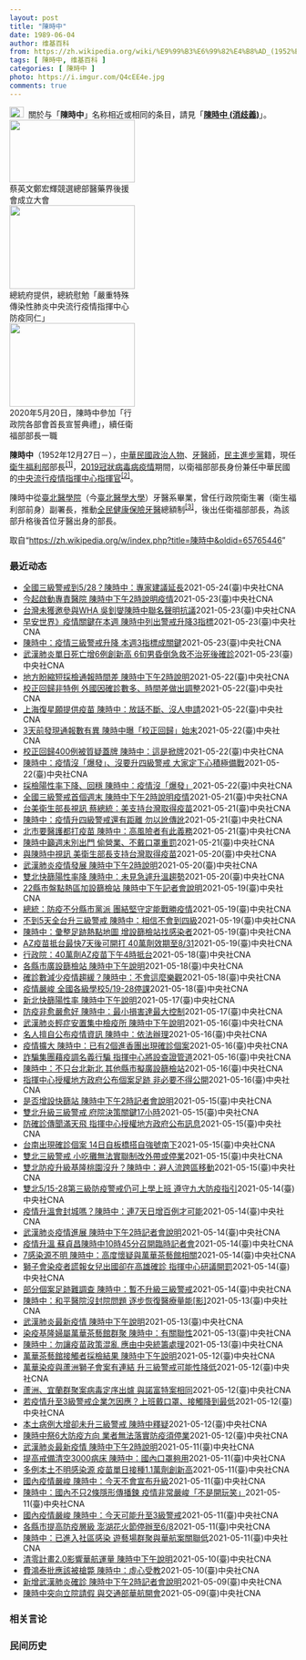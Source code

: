 ```yaml
---
layout: post
title: "陳時中"
date: 1989-06-04
author: 维基百科
from: https://zh.wikipedia.org/wiki/%E9%99%B3%E6%99%82%E4%B8%AD_(1952%E5%B9%B4)
tags: [ 陳時中, 维基百科 ]
categories: [ 陳時中 ]
photo: https://i.imgur.com/Q4cEE4e.jpg
comments: true
---
```

<div class="mw-parser-output"><div id="noteTA-54dafe5e" class="noteTA"><div class="noteTA-group"><div data-noteta-group-source="module" data-noteta-group="Medicine"></div></div></div>
<div role="note" class="hatnote navigation-not-searchable"><a href="/wiki/Wikipedia:%E6%B6%88%E6%AD%A7%E4%B9%89" title="Wikipedia:消歧义"><img alt="Disambig gray.svg" src="//upload.wikimedia.org/wikipedia/commons/thumb/5/5f/Disambig_gray.svg/25px-Disambig_gray.svg.png" decoding="async" width="25" height="19" srcset="//upload.wikimedia.org/wikipedia/commons/thumb/5/5f/Disambig_gray.svg/38px-Disambig_gray.svg.png 1.5x, //upload.wikimedia.org/wikipedia/commons/thumb/5/5f/Disambig_gray.svg/50px-Disambig_gray.svg.png 2x" data-file-width="220" data-file-height="168"></a>&nbsp;&nbsp;關於与「<b>陳時中</b>」名称相近或相同的条目，請見「<b><a href="/wiki/%E9%99%B3%E6%99%82%E4%B8%AD_(%E6%B6%88%E6%AD%A7%E7%BE%A9)" class="mw-disambig" title="陳時中 (消歧義)">陳時中 (消歧義)</a></b>」。</div>

<div class="thumb tright"><div class="thumbinner" style="width:222px;"><a href="/wiki/File:%E9%84%AD%E5%AE%8F%E8%BC%9D%E8%88%87%E9%86%AB%E6%94%BF%E4%BA%BA%E5%A3%AB%E5%90%88%E7%85%A7.jpg" class="image"><img alt="" src="//upload.wikimedia.org/wikipedia/commons/thumb/e/e0/%E9%84%AD%E5%AE%8F%E8%BC%9D%E8%88%87%E9%86%AB%E6%94%BF%E4%BA%BA%E5%A3%AB%E5%90%88%E7%85%A7.jpg/220px-%E9%84%AD%E5%AE%8F%E8%BC%9D%E8%88%87%E9%86%AB%E6%94%BF%E4%BA%BA%E5%A3%AB%E5%90%88%E7%85%A7.jpg" decoding="async" width="220" height="110" class="thumbimage" srcset="//upload.wikimedia.org/wikipedia/commons/thumb/e/e0/%E9%84%AD%E5%AE%8F%E8%BC%9D%E8%88%87%E9%86%AB%E6%94%BF%E4%BA%BA%E5%A3%AB%E5%90%88%E7%85%A7.jpg/330px-%E9%84%AD%E5%AE%8F%E8%BC%9D%E8%88%87%E9%86%AB%E6%94%BF%E4%BA%BA%E5%A3%AB%E5%90%88%E7%85%A7.jpg 1.5x, //upload.wikimedia.org/wikipedia/commons/thumb/e/e0/%E9%84%AD%E5%AE%8F%E8%BC%9D%E8%88%87%E9%86%AB%E6%94%BF%E4%BA%BA%E5%A3%AB%E5%90%88%E7%85%A7.jpg/440px-%E9%84%AD%E5%AE%8F%E8%BC%9D%E8%88%87%E9%86%AB%E6%94%BF%E4%BA%BA%E5%A3%AB%E5%90%88%E7%85%A7.jpg 2x" data-file-width="4160" data-file-height="2080"></a>  <div class="thumbcaption"><div class="magnify"><a href="/wiki/File:%E9%84%AD%E5%AE%8F%E8%BC%9D%E8%88%87%E9%86%AB%E6%94%BF%E4%BA%BA%E5%A3%AB%E5%90%88%E7%85%A7.jpg" class="internal" title="放大"></a></div>蔡英文鄭宏輝競選總部醫藥界後援會成立大會</div></div></div>
<div class="thumb tright"><div class="thumbinner" style="width:222px;"><a href="/wiki/File:02.07_%E7%B8%BD%E7%B5%B1%E6%85%B0%E5%8B%89%E3%80%8C%E5%9A%B4%E9%87%8D%E7%89%B9%E6%AE%8A%E5%82%B3%E6%9F%93%E6%80%A7%E8%82%BA%E7%82%8E%E4%B8%AD%E5%A4%AE%E6%B5%81%E8%A1%8C%E7%96%AB%E6%83%85%E6%8C%87%E6%8F%AE%E4%B8%AD%E5%BF%83%E9%98%B2%E7%96%AB%E5%90%8C%E4%BB%81%E3%80%8D_(49500116692).jpg" class="image"><img alt="" src="//upload.wikimedia.org/wikipedia/commons/thumb/9/95/02.07_%E7%B8%BD%E7%B5%B1%E6%85%B0%E5%8B%89%E3%80%8C%E5%9A%B4%E9%87%8D%E7%89%B9%E6%AE%8A%E5%82%B3%E6%9F%93%E6%80%A7%E8%82%BA%E7%82%8E%E4%B8%AD%E5%A4%AE%E6%B5%81%E8%A1%8C%E7%96%AB%E6%83%85%E6%8C%87%E6%8F%AE%E4%B8%AD%E5%BF%83%E9%98%B2%E7%96%AB%E5%90%8C%E4%BB%81%E3%80%8D_%2849500116692%29.jpg/220px-02.07_%E7%B8%BD%E7%B5%B1%E6%85%B0%E5%8B%89%E3%80%8C%E5%9A%B4%E9%87%8D%E7%89%B9%E6%AE%8A%E5%82%B3%E6%9F%93%E6%80%A7%E8%82%BA%E7%82%8E%E4%B8%AD%E5%A4%AE%E6%B5%81%E8%A1%8C%E7%96%AB%E6%83%85%E6%8C%87%E6%8F%AE%E4%B8%AD%E5%BF%83%E9%98%B2%E7%96%AB%E5%90%8C%E4%BB%81%E3%80%8D_%2849500116692%29.jpg" decoding="async" width="220" height="147" class="thumbimage" srcset="//upload.wikimedia.org/wikipedia/commons/thumb/9/95/02.07_%E7%B8%BD%E7%B5%B1%E6%85%B0%E5%8B%89%E3%80%8C%E5%9A%B4%E9%87%8D%E7%89%B9%E6%AE%8A%E5%82%B3%E6%9F%93%E6%80%A7%E8%82%BA%E7%82%8E%E4%B8%AD%E5%A4%AE%E6%B5%81%E8%A1%8C%E7%96%AB%E6%83%85%E6%8C%87%E6%8F%AE%E4%B8%AD%E5%BF%83%E9%98%B2%E7%96%AB%E5%90%8C%E4%BB%81%E3%80%8D_%2849500116692%29.jpg/330px-02.07_%E7%B8%BD%E7%B5%B1%E6%85%B0%E5%8B%89%E3%80%8C%E5%9A%B4%E9%87%8D%E7%89%B9%E6%AE%8A%E5%82%B3%E6%9F%93%E6%80%A7%E8%82%BA%E7%82%8E%E4%B8%AD%E5%A4%AE%E6%B5%81%E8%A1%8C%E7%96%AB%E6%83%85%E6%8C%87%E6%8F%AE%E4%B8%AD%E5%BF%83%E9%98%B2%E7%96%AB%E5%90%8C%E4%BB%81%E3%80%8D_%2849500116692%29.jpg 1.5x, //upload.wikimedia.org/wikipedia/commons/thumb/9/95/02.07_%E7%B8%BD%E7%B5%B1%E6%85%B0%E5%8B%89%E3%80%8C%E5%9A%B4%E9%87%8D%E7%89%B9%E6%AE%8A%E5%82%B3%E6%9F%93%E6%80%A7%E8%82%BA%E7%82%8E%E4%B8%AD%E5%A4%AE%E6%B5%81%E8%A1%8C%E7%96%AB%E6%83%85%E6%8C%87%E6%8F%AE%E4%B8%AD%E5%BF%83%E9%98%B2%E7%96%AB%E5%90%8C%E4%BB%81%E3%80%8D_%2849500116692%29.jpg/440px-02.07_%E7%B8%BD%E7%B5%B1%E6%85%B0%E5%8B%89%E3%80%8C%E5%9A%B4%E9%87%8D%E7%89%B9%E6%AE%8A%E5%82%B3%E6%9F%93%E6%80%A7%E8%82%BA%E7%82%8E%E4%B8%AD%E5%A4%AE%E6%B5%81%E8%A1%8C%E7%96%AB%E6%83%85%E6%8C%87%E6%8F%AE%E4%B8%AD%E5%BF%83%E9%98%B2%E7%96%AB%E5%90%8C%E4%BB%81%E3%80%8D_%2849500116692%29.jpg 2x" data-file-width="2048" data-file-height="1365"></a>  <div class="thumbcaption"><div class="magnify"><a href="/wiki/File:02.07_%E7%B8%BD%E7%B5%B1%E6%85%B0%E5%8B%89%E3%80%8C%E5%9A%B4%E9%87%8D%E7%89%B9%E6%AE%8A%E5%82%B3%E6%9F%93%E6%80%A7%E8%82%BA%E7%82%8E%E4%B8%AD%E5%A4%AE%E6%B5%81%E8%A1%8C%E7%96%AB%E6%83%85%E6%8C%87%E6%8F%AE%E4%B8%AD%E5%BF%83%E9%98%B2%E7%96%AB%E5%90%8C%E4%BB%81%E3%80%8D_(49500116692).jpg" class="internal" title="放大"></a></div>總統府提供，總統慰勉「嚴重特殊傳染性肺炎中央流行疫情指揮中心防疫同仁」</div></div></div>
<div class="thumb tright"><div class="thumbinner" style="width:222px;"><a href="/wiki/File:05.20_%E7%B8%BD%E7%B5%B1%E4%B8%BB%E6%8C%81%E3%80%8C%E8%A1%8C%E6%94%BF%E9%99%A2%E5%89%AF%E9%99%A2%E9%95%B7%E6%9A%A8%E5%90%84%E9%83%A8%E6%9C%83%E9%A6%96%E9%95%B7%E5%AE%A3%E8%AA%93%E5%85%B8%E7%A6%AE%E3%80%8D-%E9%99%B3%E6%99%82%E4%B8%AD.jpg" class="image"><img alt="" src="//upload.wikimedia.org/wikipedia/commons/thumb/a/aa/05.20_%E7%B8%BD%E7%B5%B1%E4%B8%BB%E6%8C%81%E3%80%8C%E8%A1%8C%E6%94%BF%E9%99%A2%E5%89%AF%E9%99%A2%E9%95%B7%E6%9A%A8%E5%90%84%E9%83%A8%E6%9C%83%E9%A6%96%E9%95%B7%E5%AE%A3%E8%AA%93%E5%85%B8%E7%A6%AE%E3%80%8D-%E9%99%B3%E6%99%82%E4%B8%AD.jpg/220px-05.20_%E7%B8%BD%E7%B5%B1%E4%B8%BB%E6%8C%81%E3%80%8C%E8%A1%8C%E6%94%BF%E9%99%A2%E5%89%AF%E9%99%A2%E9%95%B7%E6%9A%A8%E5%90%84%E9%83%A8%E6%9C%83%E9%A6%96%E9%95%B7%E5%AE%A3%E8%AA%93%E5%85%B8%E7%A6%AE%E3%80%8D-%E9%99%B3%E6%99%82%E4%B8%AD.jpg" decoding="async" width="220" height="147" class="thumbimage" srcset="//upload.wikimedia.org/wikipedia/commons/thumb/a/aa/05.20_%E7%B8%BD%E7%B5%B1%E4%B8%BB%E6%8C%81%E3%80%8C%E8%A1%8C%E6%94%BF%E9%99%A2%E5%89%AF%E9%99%A2%E9%95%B7%E6%9A%A8%E5%90%84%E9%83%A8%E6%9C%83%E9%A6%96%E9%95%B7%E5%AE%A3%E8%AA%93%E5%85%B8%E7%A6%AE%E3%80%8D-%E9%99%B3%E6%99%82%E4%B8%AD.jpg/330px-05.20_%E7%B8%BD%E7%B5%B1%E4%B8%BB%E6%8C%81%E3%80%8C%E8%A1%8C%E6%94%BF%E9%99%A2%E5%89%AF%E9%99%A2%E9%95%B7%E6%9A%A8%E5%90%84%E9%83%A8%E6%9C%83%E9%A6%96%E9%95%B7%E5%AE%A3%E8%AA%93%E5%85%B8%E7%A6%AE%E3%80%8D-%E9%99%B3%E6%99%82%E4%B8%AD.jpg 1.5x, //upload.wikimedia.org/wikipedia/commons/thumb/a/aa/05.20_%E7%B8%BD%E7%B5%B1%E4%B8%BB%E6%8C%81%E3%80%8C%E8%A1%8C%E6%94%BF%E9%99%A2%E5%89%AF%E9%99%A2%E9%95%B7%E6%9A%A8%E5%90%84%E9%83%A8%E6%9C%83%E9%A6%96%E9%95%B7%E5%AE%A3%E8%AA%93%E5%85%B8%E7%A6%AE%E3%80%8D-%E9%99%B3%E6%99%82%E4%B8%AD.jpg/440px-05.20_%E7%B8%BD%E7%B5%B1%E4%B8%BB%E6%8C%81%E3%80%8C%E8%A1%8C%E6%94%BF%E9%99%A2%E5%89%AF%E9%99%A2%E9%95%B7%E6%9A%A8%E5%90%84%E9%83%A8%E6%9C%83%E9%A6%96%E9%95%B7%E5%AE%A3%E8%AA%93%E5%85%B8%E7%A6%AE%E3%80%8D-%E9%99%B3%E6%99%82%E4%B8%AD.jpg 2x" data-file-width="2508" data-file-height="1672"></a>  <div class="thumbcaption"><div class="magnify"><a href="/wiki/File:05.20_%E7%B8%BD%E7%B5%B1%E4%B8%BB%E6%8C%81%E3%80%8C%E8%A1%8C%E6%94%BF%E9%99%A2%E5%89%AF%E9%99%A2%E9%95%B7%E6%9A%A8%E5%90%84%E9%83%A8%E6%9C%83%E9%A6%96%E9%95%B7%E5%AE%A3%E8%AA%93%E5%85%B8%E7%A6%AE%E3%80%8D-%E9%99%B3%E6%99%82%E4%B8%AD.jpg" class="internal" title="放大"></a></div>2020年5月20日，陳時中參加「行政院各部會首長宣誓典禮」，續任衛福部部長一職</div></div></div>
<p><b>陳時中</b>（1952年12月27日<span class="useeditintro" title="Template:BLP editintro">－</span>），<a href="/wiki/%E4%B8%AD%E8%8F%AF%E6%B0%91%E5%9C%8B" title="中華民國">中華民國</a><a href="/wiki/%E6%94%BF%E6%B2%BB%E4%BA%BA%E7%89%A9" title="政治人物">政治人物</a>、<a href="/wiki/%E7%89%99%E9%86%AB%E5%B8%AB" class="mw-redirect" title="牙醫師">牙醫師</a>，<a href="/wiki/%E6%B0%91%E4%B8%BB%E9%80%B2%E6%AD%A5%E9%BB%A8" title="民主進步黨">民主進步黨</a>籍，現任<a href="/wiki/%E4%B8%AD%E8%8F%AF%E6%B0%91%E5%9C%8B%E8%A1%9B%E7%94%9F%E7%A6%8F%E5%88%A9%E9%83%A8" title="中華民國衛生福利部">衛生福利部</a>部長<sup id="cite_ref-1" class="reference"><a href="#cite_note-1">[1]</a></sup>，<a href="/wiki/2019%E5%86%A0%E7%8B%80%E7%97%85%E6%AF%92%E7%97%85%E8%87%BA%E7%81%A3%E7%96%AB%E6%83%85" title="2019冠狀病毒病臺灣疫情">2019冠狀病毒病疫情</a>期間，以衛福部部長身份兼任中華民國的<a href="/wiki/%E5%9C%8B%E5%AE%B6%E8%A1%9B%E7%94%9F%E6%8C%87%E6%8F%AE%E4%B8%AD%E5%BF%83%E4%B8%AD%E5%A4%AE%E6%B5%81%E8%A1%8C%E7%96%AB%E6%83%85%E6%8C%87%E6%8F%AE%E4%B8%AD%E5%BF%83" title="國家衛生指揮中心中央流行疫情指揮中心">中央流行疫情指揮中心</a><a href="/wiki/%E6%8C%87%E6%8F%AE%E5%AE%98" title="指揮官">指揮官</a><sup id="cite_ref-2" class="reference"><a href="#cite_note-2">[2]</a></sup>。
</p><p>陳時中從<a href="/wiki/%E8%87%BA%E5%8C%97%E9%86%AB%E5%AD%B8%E9%99%A2" class="mw-redirect" title="臺北醫學院">臺北醫學院</a>（今<a href="/wiki/%E8%87%BA%E5%8C%97%E9%86%AB%E5%AD%B8%E5%A4%A7%E5%AD%B8" title="臺北醫學大學">臺北醫學大學</a>）牙醫系畢業，曾任行政院衛生署（衛生福利部前身）副署長，推動<a href="/wiki/%E5%85%A8%E6%B0%91%E5%81%A5%E5%BA%B7%E4%BF%9D%E9%9A%AA" title="全民健康保險">全民健康保險</a><a href="/wiki/%E7%89%99%E9%86%AB" title="牙醫">牙醫</a>總額制<sup id="cite_ref-3" class="reference"><a href="#cite_note-3">[3]</a></sup>，後出任衛福部部長，為該部升格後首位牙醫出身的部長。
</p>
</div><noscript><img src="//zh.wikipedia.org/wiki/Special:CentralAutoLogin/start?type=1x1" alt="" title="" width="1" height="1" style="border: none; position: absolute;"></noscript>
<div class="printfooter">取自“<a dir="ltr" href="https://zh.wikipedia.org/w/index.php?title=陳時中&amp;oldid=65765446">https://zh.wikipedia.org/w/index.php?title=陳時中&amp;oldid=65765446</a>”</div><div id="recent-news"><h3>最近动态</h3><ul><li><a href="https://nodebe4.github.io/waimei/2021-05-24/%E5%85%A8%E5%9C%8B%E4%B8%89%E7%B4%9A%E8%AD%A6%E6%88%92%E5%88%B05-28-%E9%99%B3%E6%99%82%E4%B8%AD-%E5%B0%88%E5%AE%B6%E5%BB%BA%E8%AD%B0%E5%BB%B6%E9%95%B7" title="全國三級警戒到5/28？陳時中：專家建議延長—— 全國三級警戒至5月28日，指揮中心指揮官陳時中表示，專家建議正在研議延長。圖為24日台北捷運。（中央社檔案照片） （中央社記者陳婕翎、江慧珺、汪...">全國三級警戒到5/28？陳時中：專家建議延長</a><time>2021-05-24</time><a class="tag">(臺)中央社CNA</a></li>
<li><a href="https://nodebe4.github.io/waimei/2021-05-23/%E4%BB%8A%E8%B5%B7%E5%95%9F%E5%8B%95%E5%B0%88%E8%B2%AC%E9%86%AB%E9%99%A2-%E9%99%B3%E6%99%82%E4%B8%AD%E4%B8%8B%E5%8D%882%E6%99%82%E8%AA%AA%E6%98%8E%E7%96%AB%E6%83%85" title="今起啟動專責醫院 陳時中下午2時說明疫情—— 疫情升溫，指揮中心24日起啟用第一批次專責醫院專收確診者、清空其他患者，保留醫療量能，指揮官陳時中下午記者會將說明疫情相關事宜。圖為北市萬華區快篩站...">今起啟動專責醫院 陳時中下午2時說明疫情</a><time>2021-05-23</time><a class="tag">(臺)中央社CNA</a></li>
<li><a href="https://nodebe4.github.io/waimei/2021-05-23/%E5%8F%B0%E7%81%A3%E6%9C%AA%E7%8D%B2%E9%82%80%E5%8F%83%E8%88%87WHA-%E5%90%B3%E9%87%97%E7%87%AE%E9%99%B3%E6%99%82%E4%B8%AD%E8%81%AF%E5%90%8D%E8%81%B2%E6%98%8E%E6%8A%97%E8%AD%B0" title="台灣未獲邀參與WHA 吳釗燮陳時中聯名聲明抗議—— 世界衛生大會（WHA）5月24日將開幕，駐日內瓦辦事處5月20日在聯合國歐洲總部前廣場設立台灣藍鵲大型打卡框，並廣邀各界合影支持台灣。（駐日內...">台灣未獲邀參與WHA 吳釗燮陳時中聯名聲明抗議</a><time>2021-05-23</time><a class="tag">(臺)中央社CNA</a></li>
<li><a href="https://nodebe4.github.io/waimei/2021-05-23/%E6%97%A9%E5%AE%89%E4%B8%96%E7%95%8C-%E7%96%AB%E6%83%85%E9%97%9C%E9%8D%B5%E5%9C%A8%E6%9C%AC%E9%80%B1-%E9%99%B3%E6%99%82%E4%B8%AD%E5%88%97%E5%87%BA%E8%AD%A6%E6%88%92%E5%8D%87%E9%99%8D3%E6%8C%87%E6%A8%99" title="早安世界》疫情關鍵在本週 陳時中列出警戒升降3指標—— 中央流行疫情指揮中心宣布，23日新增287例本土病例、3例境外移入，另有170例校正回歸個案。（中央社製圖） 今晨最新 白俄羅斯令客機迫降...">早安世界》疫情關鍵在本週 陳時中列出警戒升降3指標</a><time>2021-05-23</time><a class="tag">(臺)中央社CNA</a></li>
<li><a href="https://nodebe4.github.io/waimei/2021-05-23/%E9%99%B3%E6%99%82%E4%B8%AD-%E7%96%AB%E6%83%85%E4%B8%89%E7%B4%9A%E8%AD%A6%E6%88%92%E5%8D%87%E9%99%8D-%E6%9C%AC%E9%80%B13%E6%8C%87%E6%A8%99%E6%88%90%E9%97%9C%E9%8D%B5" title="陳時中：疫情三級警戒升降 本週3指標成關鍵—— 國內武漢肺炎（2019冠狀病毒疾病，COVID-19）疫情升溫，全國進入第3級防疫警戒，雙北市公園多數設施暫時封閉，23日有民眾到沒有封鎖的公共區...">陳時中：疫情三級警戒升降 本週3指標成關鍵</a><time>2021-05-23</time><a class="tag">(臺)中央社CNA</a></li>
<li><a href="https://nodebe4.github.io/waimei/2021-05-23/%E6%AD%A6%E6%BC%A2%E8%82%BA%E7%82%8E%E5%96%AE%E6%97%A5%E6%AD%BB%E4%BA%A1%E5%A2%9E6%E4%BE%8B%E5%89%B5%E6%96%B0%E9%AB%98-6%E6%97%AC%E7%94%B7%E6%98%8F%E5%80%92%E6%80%A5%E6%95%91%E4%B8%8D%E6%B2%BB%E6%AD%BB%E5%BE%8C%E7%A2%BA%E8%A8%BA" title="武漢肺炎單日死亡增6例創新高 6旬男昏倒急救不治死後確診—— 台灣23日新增6例死亡個案創單日新高。疫情指揮中心指揮官陳時中23日說明，死亡個案年齡介於50多歲至80多歲，死亡日介於20日至21...">武漢肺炎單日死亡增6例創新高 6旬男昏倒急救不治死後確診</a><time>2021-05-23</time><a class="tag">(臺)中央社CNA</a></li>
<li><a href="https://nodebe4.github.io/waimei/2021-05-22/%E5%9C%B0%E6%96%B9%E7%9B%BC%E7%B8%AE%E7%9F%AD%E6%8E%A1%E6%AA%A2%E9%80%9A%E5%A0%B1%E6%99%82%E9%96%93%E5%B7%AE-%E9%99%B3%E6%99%82%E4%B8%AD%E4%B8%8B%E5%8D%882%E6%99%82%E8%AA%AA%E6%98%8E" title="地方盼縮短採檢通報時間差 陳時中下午2時說明—— 400例本土病例23日「校正回歸」至16日到21日確診數，地方盼修改現行制度，縮短採檢至公布時間差，指揮官陳時中24日下午將在記者會說明疫情相關...">地方盼縮短採檢通報時間差 陳時中下午2時說明</a><time>2021-05-22</time><a class="tag">(臺)中央社CNA</a></li>
<li><a href="https://nodebe4.github.io/waimei/2021-05-22/%E6%A0%A1%E6%AD%A3%E5%9B%9E%E6%AD%B8%E9%9D%9E%E7%89%B9%E4%BE%8B-%E5%A4%96%E5%9C%8B%E5%9B%A0%E7%A2%BA%E8%A8%BA%E6%95%B8%E5%A4%9A-%E6%99%82%E9%96%93%E5%B7%AE%E5%81%9A%E5%87%BA%E8%AA%BF%E6%95%B4" title="校正回歸非特例 外國因確診數多、時間差做出調整—— 中央流行疫情指揮中心指揮官陳時中22日宣布，有400例本土個案為校正回歸16至21日各日個案。（指揮中心提供） （中央社記者林育立柏林22日專...">校正回歸非特例 外國因確診數多、時間差做出調整</a><time>2021-05-22</time><a class="tag">(臺)中央社CNA</a></li>
<li><a href="https://nodebe4.github.io/waimei/2021-05-22/%E4%B8%8A%E6%B5%B7%E5%BE%A9%E6%98%9F%E9%A1%98%E6%8F%90%E4%BE%9B%E7%96%AB%E8%8B%97-%E9%99%B3%E6%99%82%E4%B8%AD-%E6%94%BE%E8%A9%B1%E4%B8%8D%E6%96%B7-%E6%B2%92%E4%BA%BA%E7%94%B3%E8%AB%8B" title="上海復星願提供疫苗 陳時中：放話不斷、沒人申請—— （中央社記者張茗喧台北22日電）國內武漢肺炎疫情嚴峻，和BioNTech合作的中國上海復星醫藥集團表示願意提供疫苗給台灣。指揮中心指揮官陳時中...">上海復星願提供疫苗  陳時中：放話不斷、沒人申請</a><time>2021-05-22</time><a class="tag">(臺)中央社CNA</a></li>
<li><a href="https://nodebe4.github.io/waimei/2021-05-22/3%E5%A4%A9%E5%89%8D%E7%99%BC%E7%8F%BE%E9%80%9A%E5%A0%B1%E6%95%B8%E6%9C%89%E7%95%B0-%E9%99%B3%E6%99%82%E4%B8%AD%E6%9B%9D-%E6%A0%A1%E6%AD%A3%E5%9B%9E%E6%AD%B8-%E5%A7%8B%E6%9C%AB" title="3天前發現通報數有異 陳時中曝「校正回歸」始末—— （中央社記者張茗喧台北22日電）國內今天首度出現400例校正回歸的武漢肺炎本土病例，引發網友熱議。疫情指揮中心指揮官陳時中晚間坦言，他們3天前...">3天前發現通報數有異 陳時中曝「校正回歸」始末</a><time>2021-05-22</time><a class="tag">(臺)中央社CNA</a></li>
<li><a href="https://nodebe4.github.io/waimei/2021-05-22/%E6%A0%A1%E6%AD%A3%E5%9B%9E%E6%AD%B8400%E4%BE%8B%E8%A2%AB%E8%B3%AA%E7%96%91%E8%93%8B%E7%89%8C-%E9%99%B3%E6%99%82%E4%B8%AD-%E9%80%99%E6%98%AF%E6%8E%80%E7%89%8C" title="校正回歸400例被質疑蓋牌 陳時中：這是掀牌—— 疫情指揮中心22日宣布有400例本土個案為校正回歸16至21日個案，被外界質疑「蓋牌」。指揮中心指揮官陳時中強調，這是「掀牌」，校正每日正確病例...">校正回歸400例被質疑蓋牌 陳時中：這是掀牌</a><time>2021-05-22</time><a class="tag">(臺)中央社CNA</a></li>
<li><a href="https://nodebe4.github.io/waimei/2021-05-22/%E9%99%B3%E6%99%82%E4%B8%AD-%E7%96%AB%E6%83%85%E6%B2%92-%E7%88%86%E7%99%BC-%E6%B2%92%E8%A6%81%E5%8D%87%E5%9B%9B%E7%B4%9A%E8%AD%A6%E6%88%92-%E5%A4%A7%E5%AE%B6%E5%AE%9A%E4%B8%8B%E5%BF%83%E7%A9%8D%E6%A5%B5%E5%82%99%E6%88%B0" title="陳時中：疫情沒「爆發」、沒要升四級警戒 大家定下心積極備戰—— 武漢肺炎（2019冠狀病毒疾病，COVID-19）本土疫情持續升溫，中央流行疫情指揮中心呼籲民眾週末別出門。台北街頭22日車潮減少...">陳時中：疫情沒「爆發」、沒要升四級警戒 大家定下心積極備戰</a><time>2021-05-22</time><a class="tag">(臺)中央社CNA</a></li>
<li><a href="https://nodebe4.github.io/waimei/2021-05-22/%E6%8E%A1%E6%AA%A2%E9%99%BD%E6%80%A7%E7%8E%87%E4%B8%8B%E9%99%8D-%E5%9B%9E%E7%A9%A9-%E9%99%B3%E6%99%82%E4%B8%AD-%E7%96%AB%E6%83%85%E6%B2%92-%E7%88%86%E7%99%BC" title="採檢陽性率下降、回穩 陳時中：疫情沒「爆發」—— 中央流行疫情指揮中心指揮官陳時中22日表示，目前台北市萬華區及周邊熱區篩檢陽性率都沒有再升高，這2天已經維持平穩。圖為19日萬華區剝皮寮快篩站民...">採檢陽性率下降、回穩 陳時中：疫情沒「爆發」</a><time>2021-05-22</time><a class="tag">(臺)中央社CNA</a></li>
<li><a href="https://nodebe4.github.io/waimei/2021-05-21/%E5%85%A8%E5%9C%8B%E4%B8%89%E7%B4%9A%E8%AD%A6%E6%88%92%E9%A6%96%E5%80%8B%E9%80%B1%E6%9C%AB-%E9%99%B3%E6%99%82%E4%B8%AD%E4%B8%8B%E5%8D%882%E6%99%82%E8%AA%AA%E6%98%8E%E7%96%AB%E6%83%85" title="全國三級警戒首個週末 陳時中下午2時說明疫情—— 全國升級第三級警戒後迎來第一個週末假期，陳時中21日表示，這週末對防疫具關鍵意義。（指揮中心提供） （中央社記者張茗喧台北22日電）武漢肺炎（2...">全國三級警戒首個週末 陳時中下午2時說明疫情</a><time>2021-05-21</time><a class="tag">(臺)中央社CNA</a></li>
<li><a href="https://nodebe4.github.io/waimei/2021-05-21/%E5%8F%B0%E7%BE%8E%E8%A1%9B%E7%94%9F%E9%83%A8%E9%95%B7%E8%A6%96%E8%A8%8A-%E8%94%A1%E7%B8%BD%E7%B5%B1-%E7%BE%8E%E6%94%AF%E6%8C%81%E5%8F%B0%E7%81%A3%E5%8F%96%E5%BE%97%E7%96%AB%E8%8B%97" title="台美衛生部長視訊 蔡總統：美支持台灣取得疫苗—— （中央社記者溫貴香台北21日電）美國衛生部長貝塞拉今天與衛福部長陳時中舉行視訊會議，總統蔡英文今天表示，貝塞拉表達了美國的兩點支持：支持台灣取得...">台美衛生部長視訊  蔡總統：美支持台灣取得疫苗</a><time>2021-05-21</time><a class="tag">(臺)中央社CNA</a></li>
<li><a href="https://nodebe4.github.io/waimei/2021-05-21/%E9%99%B3%E6%99%82%E4%B8%AD-%E7%96%AB%E6%83%85%E5%8D%87%E5%9B%9B%E7%B4%9A%E8%AD%A6%E6%88%92%E9%82%84%E6%9C%89%E8%B7%9D%E9%9B%A2-%E5%8B%BF%E4%BB%A5%E8%A8%9B%E5%82%B3%E8%A8%9B" title="陳時中：疫情升四級警戒還有距離 勿以訛傳訛—— 國內武漢肺炎疫情嚴峻，外界頻傳將升級第四級警戒。指揮中心指揮官陳時中21日強調，距離升級第四級還有段距離。（中央社檔案照片） （中央社記者張茗喧、...">陳時中：疫情升四級警戒還有距離 勿以訛傳訛</a><time>2021-05-21</time><a class="tag">(臺)中央社CNA</a></li>
<li><a href="https://nodebe4.github.io/waimei/2021-05-21/%E5%8C%97%E5%B8%82%E8%A6%81%E9%86%AB%E8%AD%B7%E9%83%BD%E6%89%93%E7%96%AB%E8%8B%97-%E9%99%B3%E6%99%82%E4%B8%AD-%E9%AB%98%E9%A2%A8%E9%9A%AA%E8%80%85%E6%9C%89%E6%AD%A4%E7%BE%A9%E5%8B%99" title="北市要醫護都打疫苗 陳時中：高風險者有此義務—— （中央社記者張茗喧、江慧珺台北21日電）武漢肺炎疫情嚴峻，身處疫情熱區的台北市長柯文哲昨天要求所有醫護都必須接種。疫情指揮中心指揮官陳時中今天表...">北市要醫護都打疫苗 陳時中：高風險者有此義務</a><time>2021-05-21</time><a class="tag">(臺)中央社CNA</a></li>
<li><a href="https://nodebe4.github.io/waimei/2021-05-21/%E9%99%B3%E6%99%82%E4%B8%AD%E7%B1%B2%E9%80%B1%E6%9C%AB%E5%88%A5%E5%87%BA%E9%96%80-%E5%81%B7%E7%87%9F%E6%A5%AD-%E4%B8%8D%E6%88%B4%E5%8F%A3%E7%BD%A9%E9%87%8D%E7%BD%B0" title="陳時中籲週末別出門 偷營業、不戴口罩重罰—— 武漢肺炎本土疫情嚴峻，中央流行疫情指揮中心指揮官陳時中21日呼籲民眾週末沒必要別出門。（中央社檔案照片） （中央社記者張茗喧、江慧珺台北21日電）武...">陳時中籲週末別出門 偷營業、不戴口罩重罰</a><time>2021-05-21</time><a class="tag">(臺)中央社CNA</a></li>
<li><a href="https://nodebe4.github.io/waimei/2021-05-20/%E8%88%87%E9%99%B3%E6%99%82%E4%B8%AD%E8%A6%96%E8%A8%8A-%E7%BE%8E%E8%A1%9B%E7%94%9F%E9%83%A8%E9%95%B7%E6%94%AF%E6%8C%81%E5%8F%B0%E7%81%A3%E5%8F%96%E5%BE%97%E7%96%AB%E8%8B%97" title="與陳時中視訊 美衛生部長支持台灣取得疫苗—— 美國衛生部長貝塞拉（右）20日與衛福部長陳時中（左）舉行視訊會議，雙方就疫情與全球衛生議題交換意見。（圖取自twitter.com/HHS_Glob...">與陳時中視訊 美衛生部長支持台灣取得疫苗</a><time>2021-05-20</time><a class="tag">(臺)中央社CNA</a></li>
<li><a href="https://nodebe4.github.io/waimei/2021-05-20/%E6%AD%A6%E6%BC%A2%E8%82%BA%E7%82%8E%E7%96%AB%E6%83%85%E7%99%BC%E5%B1%95-%E9%99%B3%E6%99%82%E4%B8%AD%E4%B8%8B%E5%8D%882%E6%99%82%E8%AA%AA%E6%98%8E" title="武漢肺炎疫情發展 陳時中下午2時說明—— （中央社記者張茗喧、江慧珺台北21日電）全台武漢肺炎疫情升至第3級警戒，連續數日本土確診個案數破百例，中央流行疫情指揮中心指揮官陳時中今天下午2時將召開...">武漢肺炎疫情發展 陳時中下午2時說明</a><time>2021-05-20</time><a class="tag">(臺)中央社CNA</a></li>
<li><a href="https://nodebe4.github.io/waimei/2021-05-20/%E9%9B%99%E5%8C%97%E5%BF%AB%E7%AF%A9%E9%99%BD%E6%80%A7%E7%8E%87%E9%99%8D-%E9%99%B3%E6%99%82%E4%B8%AD-%E6%9C%AA%E8%A6%8B%E6%80%A5%E9%81%BD%E5%8D%87%E6%BA%AB%E8%B6%A8%E5%8B%A2" title="雙北快篩陽性率降 陳時中：未見急遽升溫趨勢—— 疫情指揮中心指揮官陳時中20日表示，雙北市快篩站陽性率連日下降，且單日新增病例控制在200至300例，顯示疫情未見急遽升溫趨勢。圖為15日上午剝皮...">雙北快篩陽性率降 陳時中：未見急遽升溫趨勢</a><time>2021-05-20</time><a class="tag">(臺)中央社CNA</a></li>
<li><a href="https://nodebe4.github.io/waimei/2021-05-19/22%E7%B8%A3%E5%B8%82%E7%9B%A4%E9%BB%9E%E7%86%B1%E5%8D%80%E5%8A%A0%E8%A8%AD%E7%AF%A9%E6%AA%A2%E7%AB%99-%E9%99%B3%E6%99%82%E4%B8%AD%E4%B8%8B%E5%8D%88%E8%A8%98%E8%80%85%E6%9C%83%E8%AA%AA%E6%98%8E" title="22縣市盤點熱區加設篩檢站 陳時中下午記者會說明—— 中央流行疫情指揮中心指揮官陳時中20日下午將舉行記者會說明疫情相關事宜。（中央社檔案照片） （中央社記者陳婕翎台北20日電）國內武漢肺炎疫情...">22縣市盤點熱區加設篩檢站 陳時中下午記者會說明</a><time>2021-05-19</time><a class="tag">(臺)中央社CNA</a></li>
<li><a href="https://nodebe4.github.io/waimei/2021-05-19/%E7%B8%BD%E7%B5%B1-%E9%98%B2%E7%96%AB%E4%B8%8D%E5%88%86%E7%B8%A3%E5%B8%82%E9%BB%A8%E6%B4%BE-%E5%9C%98%E7%B5%90%E5%A0%85%E5%AE%88%E5%AE%9A%E8%83%BD%E6%88%B0%E5%8B%9D%E7%96%AB%E6%83%85" title="總統：防疫不分縣市黨派 團結堅守定能戰勝疫情—— 總統蔡英文（圖）19日表示，上午聽取行政院長蘇貞昌、中央疫情指揮中心指揮官陳時中報告，決定全國提升至第三級警戒，用一致標準共同防疫。（中央社檔案...">總統：防疫不分縣市黨派 團結堅守定能戰勝疫情</a><time>2021-05-19</time><a class="tag">(臺)中央社CNA</a></li>
<li><a href="https://nodebe4.github.io/waimei/2021-05-19/%E4%B8%8D%E5%88%B05%E5%A4%A9%E5%85%A8%E5%8F%B0%E5%8D%87%E4%B8%89%E7%B4%9A%E8%AD%A6%E6%88%92-%E9%99%B3%E6%99%82%E4%B8%AD-%E7%9B%B8%E4%BF%A1%E4%B8%8D%E6%9C%83%E5%88%B0%E5%9B%9B%E7%B4%9A" title="不到5天全台升三級警戒 陳時中：相信不會到四級—— 指揮官陳時中說，目前尚無升第四級防疫警戒必要，「不希望再升級，相信不會到那地步」。圖為民眾16日在永春崗公園運動，不忘戴起口罩防疫。（中央社檔...">不到5天全台升三級警戒 陳時中：相信不會到四級</a><time>2021-05-19</time><a class="tag">(臺)中央社CNA</a></li>
<li><a href="https://nodebe4.github.io/waimei/2021-05-19/%E9%99%B3%E6%99%82%E4%B8%AD-%E5%BD%99%E6%95%B4%E8%B6%B3%E8%B7%A1%E7%86%B1%E9%BB%9E%E5%9C%B0%E5%9C%96-%E5%A2%9E%E8%A8%AD%E7%AF%A9%E6%AA%A2%E7%AB%99%E6%89%BE%E6%84%9F%E6%9F%93%E8%80%85" title="陳時中：彙整足跡熱點地圖 增設篩檢站找感染者—— （中央社記者陳婕翎、江慧珺台北19日電）國內連續5天本土個案破百例，全國升3級警戒至28日，指揮中心即起將彙整足跡熱點，增設篩檢站，指揮官陳時中...">陳時中：彙整足跡熱點地圖  增設篩檢站找感染者</a><time>2021-05-19</time><a class="tag">(臺)中央社CNA</a></li>
<li><a href="https://nodebe4.github.io/waimei/2021-05-19/AZ%E7%96%AB%E8%8B%97%E6%8A%B5%E5%8F%B0%E6%9C%80%E5%BF%AB7%E5%A4%A9%E5%BE%8C%E5%8F%AF%E9%96%8B%E6%89%93-40%E8%90%AC%E5%8A%91%E6%95%88%E6%9C%9F%E8%87%B38-31" title="AZ疫苗抵台最快7天後可開打 40萬劑效期至8/31—— 40萬劑AZ疫苗預計19日下午4時抵台，指揮中心指揮官陳時中表示，最快7天內可完成檢驗封緘並開打。（中央社檔案照片） （中央社記者陳婕翎...">AZ疫苗抵台最快7天後可開打 40萬劑效期至8/31</a><time>2021-05-19</time><a class="tag">(臺)中央社CNA</a></li>
<li><a href="https://nodebe4.github.io/waimei/2021-05-18/%E8%A1%8C%E6%94%BF%E9%99%A2-40%E8%90%AC%E5%8A%91AZ%E7%96%AB%E8%8B%97%E4%B8%8B%E5%8D%884%E6%99%82%E6%8A%B5%E5%8F%B0" title="行政院：40萬劑AZ疫苗下午4時抵台—— （中央社記者賴于榛台北19日電）行政院發言人羅秉成今天表示，中央流行疫情指揮中心指揮官陳時中上午10時30分向行政院報告，台灣透過COVAX平台購買的4...">行政院：40萬劑AZ疫苗下午4時抵台</a><time>2021-05-18</time><a class="tag">(臺)中央社CNA</a></li>
<li><a href="https://nodebe4.github.io/waimei/2021-05-18/%E5%90%84%E7%B8%A3%E5%B8%82%E5%BB%A3%E8%A8%AD%E7%AF%A9%E6%AA%A2%E7%AB%99-%E9%99%B3%E6%99%82%E4%B8%AD%E4%B8%8B%E5%8D%88%E8%AA%AA%E6%98%8E" title="各縣市廣設篩檢站 陳時中下午說明—— 中央流行疫情指揮中心指揮官陳時中19日下午將舉行記者會，說明疫情相關事宜。（中央社檔案照片） （中央社記者陳婕翎台北19日電）國內320名基層醫師投入社區篩...">各縣市廣設篩檢站 陳時中下午說明</a><time>2021-05-18</time><a class="tag">(臺)中央社CNA</a></li>
<li><a href="https://nodebe4.github.io/waimei/2021-05-18/%E7%A2%BA%E8%A8%BA%E6%95%B8%E6%B8%9B%E5%B0%91%E7%96%AB%E6%83%85%E8%B6%A8%E7%B7%A9-%E9%99%B3%E6%99%82%E4%B8%AD-%E4%B8%8D%E6%9C%83%E9%80%99%E9%BA%BC%E6%A8%82%E8%A7%80" title="確診數減少疫情趨緩？陳時中：不會這麼樂觀—— 疫情指揮中心18日新增240例本土病例，比前一天少。指揮官陳時中表示，單日波動不代表疫情獲控制，未來觀察指標是篩檢陽性的絕對人數與陽性率。圖為萬華剝...">確診數減少疫情趨緩？陳時中：不會這麼樂觀</a><time>2021-05-18</time><a class="tag">(臺)中央社CNA</a></li>
<li><a href="https://nodebe4.github.io/waimei/2021-05-18/%E7%96%AB%E6%83%85%E5%9A%B4%E5%B3%BB-%E5%85%A8%E5%9C%8B%E5%90%84%E7%B4%9A%E5%AD%B8%E6%A0%A15-19-28%E5%81%9C%E8%AA%B2" title="疫情嚴峻 全國各級學校5/19-28停課—— 指揮中心指揮官陳時中宣布，19日起全國各級學校停課至28日。（中央社檔案照片） （中央社記者陳婕翎、江慧珺、許稚維台北18日電）國內武漢肺炎（201...">疫情嚴峻 全國各級學校5/19-28停課</a><time>2021-05-18</time><a class="tag">(臺)中央社CNA</a></li>
<li><a href="https://nodebe4.github.io/waimei/2021-05-17/%E6%96%B0%E5%8C%97%E5%BF%AB%E7%AF%A9%E9%99%BD%E6%80%A7%E7%8E%87-%E9%99%B3%E6%99%82%E4%B8%AD%E4%B8%8B%E5%8D%88%E8%AA%AA%E6%98%8E" title="新北快篩陽性率 陳時中下午說明—— 台北市設4處武漢肺炎（2019冠狀病毒疾病，COVID-19）快篩站，民眾15日上午前往剝皮寮快篩站接受篩檢。中央社記者吳家昇攝　110年5月15日 （中央社...">新北快篩陽性率 陳時中下午說明</a><time>2021-05-17</time><a class="tag">(臺)中央社CNA</a></li>
<li><a href="https://nodebe4.github.io/waimei/2021-05-17/%E9%98%B2%E7%96%AB%E9%9D%9E%E6%84%88%E5%9A%B4%E6%84%88%E5%A5%BD-%E9%99%B3%E6%99%82%E4%B8%AD-%E6%9C%80%E5%B0%8F%E6%90%8D%E5%AE%B3%E9%81%94%E6%9C%80%E5%A4%A7%E6%8E%A7%E5%88%B6" title="防疫非愈嚴愈好 陳時中：最小損害達最大控制—— 國內武漢肺炎疫情急遽升溫，本土案例數量大增，雙北市自15日至28日升級第3級防疫警戒，本該熱鬧不已的北市信義商圈街道，16日晚間也在民眾自律精神發...">防疫非愈嚴愈好 陳時中：最小損害達最大控制</a><time>2021-05-17</time><a class="tag">(臺)中央社CNA</a></li>
<li><a href="https://nodebe4.github.io/waimei/2021-05-16/%E6%AD%A6%E6%BC%A2%E8%82%BA%E7%82%8E%E8%BC%95%E7%97%87%E5%AE%89%E7%BD%AE%E9%9B%86%E4%B8%AD%E6%AA%A2%E7%96%AB%E6%89%80-%E9%99%B3%E6%99%82%E4%B8%AD%E4%B8%8B%E5%8D%88%E8%AA%AA%E6%98%8E" title="武漢肺炎輕症安置集中檢疫所 陳時中下午說明—— 指揮中心16日起將住院達到10天以上、不需積極治療者送到集中檢疫所，確保醫療量能。（中央社檔案照片） （中央社記者陳婕翎台北17日電）武漢肺炎本土...">武漢肺炎輕症安置集中檢疫所 陳時中下午說明</a><time>2021-05-16</time><a class="tag">(臺)中央社CNA</a></li>
<li><a href="https://nodebe4.github.io/waimei/2021-05-16/%E5%90%8D%E4%BA%BA%E6%93%85%E8%87%AA%E5%85%AC%E5%B8%83%E7%96%AB%E6%83%85%E8%B3%87%E8%A8%8A-%E9%99%B3%E6%99%82%E4%B8%AD-%E4%BE%9D%E6%B3%95%E8%BE%A6%E7%90%86" title="名人擅自公布疫情資訊 陳時中：依法辦理—— （中央社記者陳婕翎、張茗喧、張雄風台北16日電）國內武漢肺炎本土病例延燒，今天卻有多位名人在指揮中心下午2時記者會前，擅自公布疫情資訊，對此，指揮中心...">名人擅自公布疫情資訊  陳時中：依法辦理</a><time>2021-05-16</time><a class="tag">(臺)中央社CNA</a></li>
<li><a href="https://nodebe4.github.io/waimei/2021-05-16/%E7%96%AB%E6%83%85%E6%93%B4%E5%A4%A7-%E9%99%B3%E6%99%82%E4%B8%AD-%E5%B7%B2%E6%9C%892%E5%80%8B%E9%80%B2%E9%A6%99%E5%9C%98%E5%87%BA%E7%8F%BE%E7%A2%BA%E8%A8%BA%E5%80%8B%E6%A1%88" title="疫情擴大 陳時中：已有2個進香團出現確診個案—— 台灣16日新增206例本土確診病例，分布在8縣市，主要集中在雙北，萬華茶藝館相關確診人數最多。（中央社製圖） （中央社記者張茗喧、陳婕翎、張雄風...">疫情擴大 陳時中：已有2個進香團出現確診個案</a><time>2021-05-16</time><a class="tag">(臺)中央社CNA</a></li>
<li><a href="https://nodebe4.github.io/waimei/2021-05-16/%E8%A9%90%E9%A8%99%E9%9B%86%E5%9C%98%E8%97%89%E7%96%AB%E8%AA%BF%E5%90%8D%E7%BE%A9%E8%A1%8C%E9%A8%99-%E6%8C%87%E6%8F%AE%E4%B8%AD%E5%BF%83%E5%B0%87%E8%A8%AD%E6%9F%A5%E8%AD%89%E7%AE%A1%E9%81%93" title="詐騙集團藉疫調名義行騙 指揮中心將設查證管道—— （中央社記者張茗喧、陳婕翎、張雄風台北16日電）近日傳出有詐騙集團假冒疫調人員，要求回報個人資料。指揮中心指揮官陳時中今天強調會成立查證管道；副...">詐騙集團藉疫調名義行騙  指揮中心將設查證管道</a><time>2021-05-16</time><a class="tag">(臺)中央社CNA</a></li>
<li><a href="https://nodebe4.github.io/waimei/2021-05-16/%E9%99%B3%E6%99%82%E4%B8%AD-%E4%B8%8D%E5%8F%AA%E5%8F%B0%E5%8C%97%E6%96%B0%E5%8C%97-%E5%85%B6%E4%BB%96%E7%B8%A3%E5%B8%82%E6%93%AC%E5%BB%A3%E8%A8%AD%E7%AF%A9%E6%AA%A2%E7%AB%99" title="陳時中：不只台北新北 其他縣市擬廣設篩檢站—— 中央流行疫情指揮中心指揮官陳時中16日表示，未來除了雙北市將設置篩檢站，也研議在其他縣市廣設篩檢站。（中央社檔案照片） （中央社記者張茗喧、陳婕翎...">陳時中：不只台北新北 其他縣市擬廣設篩檢站</a><time>2021-05-16</time><a class="tag">(臺)中央社CNA</a></li>
<li><a href="https://nodebe4.github.io/waimei/2021-05-16/%E6%8C%87%E6%8F%AE%E4%B8%AD%E5%BF%83%E6%8E%88%E6%AC%8A%E5%9C%B0%E6%96%B9%E6%94%BF%E5%BA%9C%E5%85%AC%E5%B8%83%E5%80%8B%E6%A1%88%E8%B6%B3%E8%B7%A1-%E9%9D%9E%E5%BF%85%E8%A6%81%E4%B8%8D%E5%BE%97%E5%85%AC%E9%96%8B" title="指揮中心授權地方政府公布個案足跡 非必要不得公開—— 指揮中心指揮官陳時中16日宣布授權地方政府公布確診個案足跡，但須在基於防疫需求、有傳播風險前提下公布。圖為新竹市13日進行消毒工作。（中央社...">指揮中心授權地方政府公布個案足跡 非必要不得公開</a><time>2021-05-16</time><a class="tag">(臺)中央社CNA</a></li>
<li><a href="https://nodebe4.github.io/waimei/2021-05-15/%E6%98%AF%E5%90%A6%E5%A2%9E%E8%A8%AD%E5%BF%AB%E7%AF%A9%E7%AB%99-%E9%99%B3%E6%99%82%E4%B8%AD%E4%B8%8B%E5%8D%882%E6%99%82%E8%A8%98%E8%80%85%E6%9C%83%E8%AA%AA%E6%98%8E" title="是否增設快篩站 陳時中下午2時記者會說明—— 雙北升級第三級警戒，台北市快篩站16日湧現人潮，是否增設快篩站，指揮官陳時中下午2時將在記者會說明疫情相關事宜。（中央社檔案照片） （中央社記者陳婕...">是否增設快篩站 陳時中下午2時記者會說明</a><time>2021-05-15</time><a class="tag">(臺)中央社CNA</a></li>
<li><a href="https://nodebe4.github.io/waimei/2021-05-15/%E9%9B%99%E5%8C%97%E5%8D%87%E7%B4%9A%E4%B8%89%E7%B4%9A%E8%AD%A6%E6%88%92-%E5%BA%9C%E9%99%A2%E6%B1%BA%E7%AD%96%E9%97%9C%E9%8D%B517%E5%B0%8F%E6%99%82" title="雙北升級三級警戒 府院決策關鍵17小時—— 行政院15日舉行記者會，行政院長蘇貞昌（中）、發言人羅秉成（左2）、內政部長徐國勇（左）、衛福部長陳時中（右2）、經濟部長王美花（右）出席，會中宣布因...">雙北升級三級警戒 府院決策關鍵17小時</a><time>2021-05-15</time><a class="tag">(臺)中央社CNA</a></li>
<li><a href="https://nodebe4.github.io/waimei/2021-05-15/%E9%98%B2%E7%A2%BA%E8%A8%BA%E5%82%B3%E8%81%9E%E6%BB%BF%E5%A4%A9%E9%A3%9B-%E6%8C%87%E6%8F%AE%E4%B8%AD%E5%BF%83%E6%8E%88%E6%AC%8A%E5%9C%B0%E6%96%B9%E6%94%BF%E5%BA%9C%E5%85%AC%E5%B8%83%E8%A8%8A%E6%81%AF" title="防確診傳聞滿天飛 指揮中心授權地方政府公布訊息—— 行政院長蘇貞昌（前中）15日前往視察「嚴重特殊傳染性肺炎中央流行疫情指揮中心」，在中心指揮官陳時中（前左2）等人陪同下進入中心內，並發表談話。...">防確診傳聞滿天飛 指揮中心授權地方政府公布訊息</a><time>2021-05-15</time><a class="tag">(臺)中央社CNA</a></li>
<li><a href="https://nodebe4.github.io/waimei/2021-05-15/%E5%8F%B0%E5%8D%97%E5%87%BA%E7%8F%BE%E7%A2%BA%E8%A8%BA%E5%80%8B%E6%A1%88-14%E6%97%A5%E8%87%AA%E6%9D%BF%E6%A9%8B%E6%90%AD%E8%87%AA%E5%BC%B7%E8%99%9F%E5%8D%97%E4%B8%8B" title="台南出現確診個案 14日自板橋搭自強號南下—— 有媒體報導指出，台南出現一例武漢肺炎確診病例。指揮中心指揮官陳時中今天下午在疫情記者會證實，該個案檢驗結果剛剛出爐，確定確診，將列入明天公布的個案...">台南出現確診個案 14日自板橋搭自強號南下</a><time>2021-05-15</time><a class="tag">(臺)中央社CNA</a></li>
<li><a href="https://nodebe4.github.io/waimei/2021-05-15/%E9%9B%99%E5%8C%97%E4%B8%89%E7%B4%9A%E8%AD%A6%E6%88%92-%E5%B0%8F%E5%90%83%E6%94%A4%E7%84%A1%E6%B3%95%E5%AF%A6%E8%81%AF%E5%88%B6%E6%94%B9%E5%A4%96%E5%B8%B6%E6%88%96%E5%81%9C%E6%A5%AD" title="雙北三級警戒 小吃攤無法實聯制改外帶或停業—— 雙北即日起至5月28日升級第三級警戒，指揮中心指揮官陳時中15日表示，餐廳、小吃店都須落實實聯制，內用要有社交距離或隔板，做不到就改外帶或停業。（...">雙北三級警戒 小吃攤無法實聯制改外帶或停業</a><time>2021-05-15</time><a class="tag">(臺)中央社CNA</a></li>
<li><a href="https://nodebe4.github.io/waimei/2021-05-15/%E9%9B%99%E5%8C%97%E9%98%B2%E7%96%AB%E5%8D%87%E7%B4%9A%E5%9F%BA%E9%9A%86%E6%A1%83%E5%9C%92%E6%B2%92%E5%8D%87-%E9%99%B3%E6%99%82%E4%B8%AD-%E9%81%BF%E4%BA%BA%E6%B5%81%E8%B7%A8%E5%8D%80%E7%A7%BB%E5%8B%95" title="雙北防疫升級基隆桃園沒升？陳時中：避人流跨區移動—— 武漢肺炎疫情升溫，國立故宮博物院宣布，配合台北市政府防疫升級，北部院區15日起全面閉館。中央社記者王飛華攝　110年5月15日 （中央社記者...">雙北防疫升級基隆桃園沒升？陳時中：避人流跨區移動</a><time>2021-05-15</time><a class="tag">(臺)中央社CNA</a></li>
<li><a href="https://nodebe4.github.io/waimei/2021-05-14/%E9%9B%99%E5%8C%975-15-28%E7%AC%AC%E4%B8%89%E7%B4%9A%E9%98%B2%E7%96%AB%E8%AD%A6%E6%88%92%E4%BB%8D%E5%8F%AF%E4%B8%8A%E5%AD%B8%E4%B8%8A%E7%8F%AD-%E9%81%B5%E5%AE%88%E4%B9%9D%E5%A4%A7%E9%98%B2%E7%96%AB%E6%8C%87%E5%BC%95" title="雙北5/15-28第三級防疫警戒仍可上學上班 遵守九大防疫指引—— 中央流行疫情指揮中心指揮官陳時中15日在會中宣布，疫情升溫，台北市、新北市即日起至28日進入第三級警戒。圖為捷運站內民眾戴口罩...">雙北5/15-28第三級防疫警戒仍可上學上班 遵守九大防疫指引</a><time>2021-05-14</time><a class="tag">(臺)中央社CNA</a></li>
<li><a href="https://nodebe4.github.io/waimei/2021-05-14/%E7%96%AB%E6%83%85%E5%8D%87%E6%BA%AB%E6%9C%83%E5%B0%81%E5%9F%8E%E5%97%8E-%E9%99%B3%E6%99%82%E4%B8%AD-%E9%80%A37%E5%A4%A9%E6%97%A5%E5%A2%9E%E7%99%BE%E4%BE%8B%E6%89%8D%E5%8F%AF%E8%83%BD" title="疫情升溫會封城嗎？陳時中：連7天日增百例才可能—— 對於外界關注台灣是否可能封城。疫情指揮官陳時中15日說，所謂「封城」其實是第四級警戒人流管制的一環，目前標準是每天平均新增100例以上、連續7...">疫情升溫會封城嗎？陳時中：連7天日增百例才可能</a><time>2021-05-14</time><a class="tag">(臺)中央社CNA</a></li>
<li><a href="https://nodebe4.github.io/waimei/2021-05-14/%E6%AD%A6%E6%BC%A2%E8%82%BA%E7%82%8E%E7%96%AB%E6%83%85%E9%80%B2%E5%B1%95-%E9%99%B3%E6%99%82%E4%B8%AD%E4%B8%8B%E5%8D%882%E6%99%82%E8%A8%98%E8%80%85%E6%9C%83%E8%AA%AA%E6%98%8E" title="武漢肺炎疫情進展 陳時中下午2時記者會說明—— 中央流行疫情指揮中心指揮官陳時中下午2時將召開記者會，說明疫情及防疫相關事宜。（中央社檔案照片） （中央社記者張茗喧台北15日電）國內武漢肺炎疫情...">武漢肺炎疫情進展 陳時中下午2時記者會說明</a><time>2021-05-14</time><a class="tag">(臺)中央社CNA</a></li>
<li><a href="https://nodebe4.github.io/waimei/2021-05-14/%E7%96%AB%E6%83%85%E5%8D%87%E6%BA%AB-%E8%98%87%E8%B2%9E%E6%98%8C%E9%99%B3%E6%99%82%E4%B8%AD10%E6%99%8245%E5%88%86%E5%8F%AC%E9%96%8B%E8%87%A8%E6%99%82%E8%A8%98%E8%80%85%E6%9C%83" title="疫情升溫 蘇貞昌陳時中10時45分召開臨時記者會—— 疫情持續升溫，行政院長蘇貞昌（前左）將於今天上午10時45分與中央流行疫情指揮中心指揮官陳時中（前右）召開臨時記者會。（中央社檔案照片） （...">疫情升溫 蘇貞昌陳時中10時45分召開臨時記者會</a><time>2021-05-14</time><a class="tag">(臺)中央社CNA</a></li>
<li><a href="https://nodebe4.github.io/waimei/2021-05-14/7%E6%84%9F%E6%9F%93%E6%BA%90%E4%B8%8D%E6%98%8E-%E9%99%B3%E6%99%82%E4%B8%AD-%E9%AB%98%E5%BA%A6%E6%87%B7%E7%96%91%E8%88%87%E8%90%AC%E8%8F%AF%E8%8C%B6%E8%97%9D%E9%A4%A8%E7%9B%B8%E9%97%9C" title="7感染源不明 陳時中：高度懷疑與萬華茶藝館相關—— 中央流行疫情指揮中心14日宣布新增29例武漢肺炎本土病例，其中7例感染源不明。（中央社製圖） （中央社記者江慧珺、張茗喧14日電）中央流行疫情...">7感染源不明 陳時中：高度懷疑與萬華茶藝館相關</a><time>2021-05-14</time><a class="tag">(臺)中央社CNA</a></li>
<li><a href="https://nodebe4.github.io/waimei/2021-05-14/%E7%8D%85%E5%AD%90%E6%9C%83%E6%9F%93%E7%96%AB%E8%80%85%E8%AC%8A%E5%A0%B1%E5%A5%B3%E5%85%92%E5%87%BA%E5%9C%8B%E5%8D%BB%E5%9C%A8%E9%AB%98%E9%9B%84%E7%A2%BA%E8%A8%BA-%E6%8C%87%E6%8F%AE%E4%B8%AD%E5%BF%83%E7%A0%94%E8%AD%B0%E9%96%8B%E7%BD%B0" title="獅子會染疫者謊報女兒出國卻在高雄確診 指揮中心研議開罰—— 疫情指揮中心指揮官陳時中說，個案（案1289）為案1229女兒，案1229接受疫調時稱女兒在國外，但其實女兒住在高雄。指揮中心將研議開...">獅子會染疫者謊報女兒出國卻在高雄確診 指揮中心研議開罰</a><time>2021-05-14</time><a class="tag">(臺)中央社CNA</a></li>
<li><a href="https://nodebe4.github.io/waimei/2021-05-14/%E9%83%A8%E5%88%86%E5%80%8B%E6%A1%88%E8%B6%B3%E8%B7%A1%E9%9B%A3%E8%AA%BF%E6%9F%A5-%E9%99%B3%E6%99%82%E4%B8%AD-%E6%9A%AB%E4%B8%8D%E5%8D%87%E7%B4%9A%E4%B8%89%E7%B4%9A%E8%AD%A6%E6%88%92" title="部分個案足跡難調查 陳時中：暫不升級三級警戒—— 國內14日新增29例武漢肺炎本土病例，其中7例感染源不明。疫情指揮中心指揮官陳時中表示，由於足跡仍有疑慮待調查，暫不升級第三級警戒。圖為14日國...">部分個案足跡難調查 陳時中：暫不升級三級警戒</a><time>2021-05-14</time><a class="tag">(臺)中央社CNA</a></li>
<li><a href="https://nodebe4.github.io/waimei/2021-05-13/%E9%99%B3%E6%99%82%E4%B8%AD-%E5%92%8C%E5%B9%B3%E9%86%AB%E9%99%A2%E6%B2%92%E5%B0%81%E9%99%A2%E5%95%8F%E9%A1%8C-%E9%80%90%E6%AD%A5%E6%81%A2%E5%BE%A9%E9%86%AB%E7%99%82%E9%87%8F%E8%83%BD-%E5%BD%B1" title="陳時中：和平醫院沒封院問題 逐步恢復醫療量能[影]—— 衛生福利部長陳時中14日說，有武漢肺炎確診個案的台北市立聯合醫院和平院區沒有封院問題。圖為聯醫和平院區13日全面性清潔消毒。中央社記者鄭清...">陳時中：和平醫院沒封院問題 逐步恢復醫療量能[影]</a><time>2021-05-13</time><a class="tag">(臺)中央社CNA</a></li>
<li><a href="https://nodebe4.github.io/waimei/2021-05-13/%E6%AD%A6%E6%BC%A2%E8%82%BA%E7%82%8E%E6%9C%80%E6%96%B0%E7%96%AB%E6%83%85-%E9%99%B3%E6%99%82%E4%B8%AD%E4%B8%8B%E5%8D%88%E8%AA%AA%E6%98%8E" title="武漢肺炎最新疫情 陳時中下午說明—— （中央社記者江慧珺14日電）台北市萬華區茶藝館群聚疫情擴大，昨晚和平醫院新增2人確診，目前緊急消毒，但未封院。疫情最新狀況與圍堵策略，中央流行疫情指揮中心指...">武漢肺炎最新疫情  陳時中下午說明</a><time>2021-05-13</time><a class="tag">(臺)中央社CNA</a></li>
<li><a href="https://nodebe4.github.io/waimei/2021-05-13/%E6%9F%93%E7%96%AB%E5%9F%BA%E9%9A%86%E5%A9%A6%E5%B1%AC%E8%90%AC%E8%8F%AF%E8%8C%B6%E8%97%9D%E9%A4%A8%E7%BE%A4%E8%81%9A-%E9%99%B3%E6%99%82%E4%B8%AD-%E6%9C%89%E9%97%9C%E8%81%AF%E6%80%A7" title="染疫基隆婦屬萬華茶藝館群聚 陳時中：有關聯性—— （中央社記者陳婕翎、江慧珺、張茗喧台北13日電）萬華茶藝館相關群聚案共7人確診，遍布5家茶藝館，外傳昨天確診基隆婦人案1217曾赴萬華，恐是茶藝...">染疫基隆婦屬萬華茶藝館群聚 陳時中：有關聯性</a><time>2021-05-13</time><a class="tag">(臺)中央社CNA</a></li>
<li><a href="https://nodebe4.github.io/waimei/2021-05-13/%E9%99%B3%E6%99%82%E4%B8%AD-%E5%8B%BF%E8%AE%93%E7%96%AB%E8%8B%97%E6%94%BF%E7%AD%96%E6%B7%B7%E4%BA%82-%E6%87%89%E7%94%B1%E4%B8%AD%E5%A4%AE%E7%B5%B1%E7%B1%8C%E8%99%95%E7%90%86" title="陳時中：勿讓疫苗政策混亂 應由中央統籌處理—— 疫情升溫，各地掀起疫苗搶打潮，地方政府能否自行採購疫苗掀議論。指揮官陳時中13日表示，疫苗應由中央統籌處理。中央社記者王飛華攝 110年5月13日...">陳時中：勿讓疫苗政策混亂 應由中央統籌處理</a><time>2021-05-13</time><a class="tag">(臺)中央社CNA</a></li>
<li><a href="https://nodebe4.github.io/waimei/2021-05-12/%E8%90%AC%E8%8F%AF%E8%8C%B6%E8%97%9D%E9%A4%A8%E6%8E%A5%E8%A7%B8%E8%80%85%E6%8E%A1%E6%AA%A2%E7%B5%90%E6%9E%9C-%E9%99%B3%E6%99%82%E4%B8%AD%E4%B8%8B%E5%8D%88%E8%AA%AA%E6%98%8E" title="萬華茶藝館接觸者採檢結果 陳時中下午說明—— 台北市12日下午舉行防疫記者會，副市長黃珊珊表示，接到指揮中心通報萬華「鴻達茶藝館」（圖）等2處茶室員工確診後，已啟動全區消毒。中央社記者張皓安攝　...">萬華茶藝館接觸者採檢結果 陳時中下午說明</a><time>2021-05-12</time><a class="tag">(臺)中央社CNA</a></li>
<li><a href="https://nodebe4.github.io/waimei/2021-05-12/%E8%90%AC%E8%8F%AF%E6%9F%93%E7%96%AB%E8%88%87%E8%98%86%E6%B4%B2%E7%8D%85%E5%AD%90%E6%9C%83%E6%A1%88%E6%9C%89%E9%80%A3%E7%B5%90-%E5%8D%87%E4%B8%89%E7%B4%9A%E8%AD%A6%E6%88%92%E5%8F%AF%E8%83%BD%E6%80%A7%E9%99%8D%E4%BD%8E" title="萬華染疫與蘆洲獅子會案有連結 升三級警戒可能性降低—— 指揮中心12日公布國內新增16例本土武漢肺炎確診。（中央社製圖） （中央社記者張茗喧台北13日電）中央流行疫情指揮中心指揮官陳時中今天證實...">萬華染疫與蘆洲獅子會案有連結 升三級警戒可能性降低</a><time>2021-05-12</time><a class="tag">(臺)中央社CNA</a></li>
<li><a href="https://nodebe4.github.io/waimei/2021-05-12/%E8%98%86%E6%B4%B2-%E5%AE%9C%E8%98%AD%E7%BE%A4%E8%81%9A%E6%A1%88%E7%97%85%E6%AF%92%E5%AE%9A%E5%BA%8F%E5%87%BA%E7%88%90-%E8%88%87%E8%AB%BE%E5%AF%8C%E7%89%B9%E6%A1%88%E7%9B%B8%E5%90%8C" title="蘆洲、宜蘭群聚案病毒定序出爐 與諾富特案相同—— 指揮中心12日公布國內新增16例本土武漢肺炎確診。（中央社製圖） （中央社記者張茗喧台北13日電）指揮中心指揮官陳時中今天指出，蘆洲、宜蘭群聚案...">蘆洲、宜蘭群聚案病毒定序出爐 與諾富特案相同</a><time>2021-05-12</time><a class="tag">(臺)中央社CNA</a></li>
<li><a href="https://nodebe4.github.io/waimei/2021-05-12/%E8%8B%A5%E7%96%AB%E6%83%85%E5%8D%87%E8%87%B33%E7%B4%9A%E8%AD%A6%E6%88%92%E4%BC%81%E6%A5%AD%E6%80%8E%E5%9B%A0%E6%87%89-%E4%B8%8A%E7%8F%AD%E6%88%B4%E5%8F%A3%E7%BD%A9-%E6%8E%A5%E8%A7%B8%E9%99%8D%E5%88%B0%E6%9C%80%E4%BD%8E" title="若疫情升至3級警戒企業怎因應？上班戴口罩、接觸降到最低—— （中央社記者張茗喧、陳婕翎、江慧珺台北12日電）國內本土病例大增，隨時可能進入第三級警戒，公司行號及早因應，指揮中心指揮官陳時中說，屆...">若疫情升至3級警戒企業怎因應？上班戴口罩、接觸降到最低</a><time>2021-05-12</time><a class="tag">(臺)中央社CNA</a></li>
<li><a href="https://nodebe4.github.io/waimei/2021-05-12/%E6%9C%AC%E5%9C%9F%E7%97%85%E4%BE%8B%E5%A4%A7%E5%A2%9E%E5%8D%BB%E6%9C%AA%E5%8D%87%E4%B8%89%E7%B4%9A%E8%AD%A6%E6%88%92-%E9%99%B3%E6%99%82%E4%B8%AD%E9%87%8B%E7%96%91" title="本土病例大增卻未升三級警戒 陳時中釋疑—— 指揮中心11日發布COVID-19疫情警戒標準及因應事項。（指揮中心提供） （中央社記者張茗喧、陳婕翎、江慧珺台北12日電）國內再增16例本土病例，是...">本土病例大增卻未升三級警戒 陳時中釋疑</a><time>2021-05-12</time><a class="tag">(臺)中央社CNA</a></li>
<li><a href="https://nodebe4.github.io/waimei/2021-05-12/%E9%99%B3%E6%99%82%E4%B8%AD%E7%A5%AD6%E5%A4%A7%E9%98%B2%E7%96%AB%E6%96%B9%E5%90%91-%E6%A5%AD%E8%80%85%E7%84%A1%E6%B3%95%E8%90%BD%E5%AF%A6%E9%98%B2%E7%96%AB%E9%A0%88%E5%81%9C%E6%A5%AD" title="陳時中祭6大防疫方向 業者無法落實防疫須停業—— （中央社記者張茗喧、陳婕翎、江慧珺台北12日電）國內本土疫情擴大，指揮中心指揮官陳時中今天下午公布6大防疫方向，除了加強採檢通報、匡列接觸者，全...">陳時中祭6大防疫方向 業者無法落實防疫須停業</a><time>2021-05-12</time><a class="tag">(臺)中央社CNA</a></li>
<li><a href="https://nodebe4.github.io/waimei/2021-05-11/%E6%AD%A6%E6%BC%A2%E8%82%BA%E7%82%8E%E6%9C%80%E6%96%B0%E7%96%AB%E6%83%85-%E9%99%B3%E6%99%82%E4%B8%AD%E4%B8%8B%E5%8D%882%E6%99%82%E8%AA%AA%E6%98%8E" title="武漢肺炎最新疫情 陳時中下午2時說明—— 台灣11日新增感染源不明武漢肺炎本土個案，疫情警戒至第2級。12日疫情警戒再升，指揮官陳時中將於下午2時記者會說明。（中央社檔案照片） （中央社記者江慧...">武漢肺炎最新疫情 陳時中下午2時說明</a><time>2021-05-11</time><a class="tag">(臺)中央社CNA</a></li>
<li><a href="https://nodebe4.github.io/waimei/2021-05-11/%E6%8F%90%E9%AB%98%E6%88%92%E5%82%99%E6%B8%85%E7%A9%BA3000%E7%97%85%E5%BA%8A-%E9%99%B3%E6%99%82%E4%B8%AD-%E5%9C%8B%E5%85%A7%E5%8F%A3%E7%BD%A9%E5%A4%A0%E7%94%A8" title="提高戒備清空3000病床 陳時中：國內口罩夠用—— 衛福部長陳時中（左）、疾管署長周志浩（右）12日赴立法院衛環委員會報告備詢，陳時中表示疫情嚴峻，大家口罩要戴好。中央社記者鄭清元攝 110年5...">提高戒備清空3000病床 陳時中：國內口罩夠用</a><time>2021-05-11</time><a class="tag">(臺)中央社CNA</a></li>
<li><a href="https://nodebe4.github.io/waimei/2021-05-11/%E5%A4%9A%E4%BE%8B%E6%9C%AC%E5%9C%9F%E4%B8%8D%E6%98%8E%E6%84%9F%E6%9F%93%E6%BA%90-%E7%96%AB%E8%8B%97%E5%96%AE%E6%97%A5%E6%8E%A5%E7%A8%AE1.1%E8%90%AC%E5%8A%91%E5%89%B5%E6%96%B0%E9%AB%98" title="多例本土不明感染源 疫苗單日接種1.1萬劑創新高—— 中央流行疫情指揮中心指揮官陳時中12日說，11日疫苗接種約1.1萬劑。自3月22日開打來單日最高施打數。（中央社檔案照片） （中央社記者陳婕...">多例本土不明感染源 疫苗單日接種1.1萬劑創新高</a><time>2021-05-11</time><a class="tag">(臺)中央社CNA</a></li>
<li><a href="https://nodebe4.github.io/waimei/2021-05-11/%E5%9C%8B%E5%85%A7%E7%96%AB%E6%83%85%E5%9A%B4%E5%B3%BB-%E9%99%B3%E6%99%82%E4%B8%AD-%E4%BB%8A%E5%A4%A9%E4%B8%8D%E6%9C%83%E5%AE%A3%E5%B8%83%E5%8D%87%E7%B4%9A" title="國內疫情嚴峻 陳時中：今天不會宣布升級—— 衛福部長陳時中（中）12日赴立法院社會福利及衛生環境委員會進行專案報告並備詢，他受訪表示，疫情已經非常嚴峻，全民應提高警覺。中央社記者鄭清元攝 110...">國內疫情嚴峻 陳時中：今天不會宣布升級</a><time>2021-05-11</time><a class="tag">(臺)中央社CNA</a></li>
<li><a href="https://nodebe4.github.io/waimei/2021-05-11/%E9%99%B3%E6%99%82%E4%B8%AD-%E5%9C%8B%E5%85%A7%E4%B8%8D%E5%8F%AA2%E6%A2%9D%E9%9A%B1%E5%BD%A2%E5%82%B3%E6%92%AD%E9%8D%8A-%E7%96%AB%E6%83%85%E9%9D%9E%E5%B8%B8%E5%9A%B4%E5%B3%BB-%E4%B8%8D%E6%98%AF%E9%96%8B%E7%8E%A9%E7%AC%91" title="陳時中：國內不只2條隱形傳播鍊 疫情非常嚴峻「不是開玩笑」—— 新北與宜蘭11日分別出現不明感染源武漢肺炎個案，指揮中心指揮官陳時中12日表示，國內現在不只有2條隱形傳播鏈，疫情已非常嚴峻，「這...">陳時中：國內不只2條隱形傳播鍊 疫情非常嚴峻「不是開玩笑」</a><time>2021-05-11</time><a class="tag">(臺)中央社CNA</a></li>
<li><a href="https://nodebe4.github.io/waimei/2021-05-11/%E5%9C%8B%E5%85%A7%E7%96%AB%E6%83%85%E5%9A%B4%E5%B3%BB-%E9%99%B3%E6%99%82%E4%B8%AD-%E4%BB%8A%E5%A4%A9%E5%8F%AF%E8%83%BD%E5%8D%87%E8%87%B33%E7%B4%9A%E8%AD%A6%E6%88%92" title="國內疫情嚴峻 陳時中：今天可能升至3級警戒—— 國內11日進入社區感染階段，指揮中心指揮官陳時中表示，國內疫情非常嚴峻，12日可能進入第3級警戒，停止室內5人以上聚會。（中央社檔案照片） （中央...">國內疫情嚴峻 陳時中：今天可能升至3級警戒</a><time>2021-05-11</time><a class="tag">(臺)中央社CNA</a></li>
<li><a href="https://nodebe4.github.io/waimei/2021-05-11/%E5%90%84%E7%B8%A3%E5%B8%82%E6%8F%90%E9%AB%98%E9%98%B2%E7%96%AB%E5%B1%A4%E7%B4%9A-%E6%BE%8E%E6%B9%96%E8%8A%B1%E7%81%AB%E7%AF%80%E5%81%9C%E8%BE%A6%E8%87%B36-8" title="各縣市提高防疫層級 澎湖花火節停辦至6/8—— （中央社台北11日綜合報導）中央流行疫情指揮中心指揮官陳時中今天宣布國內已進入社區感染階段，各縣市提高防疫層級，近期大型集會活動紛紛取消，澎湖國際...">各縣市提高防疫層級  澎湖花火節停辦至6/8</a><time>2021-05-11</time><a class="tag">(臺)中央社CNA</a></li>
<li><a href="https://nodebe4.github.io/waimei/2021-05-11/%E9%99%B3%E6%99%82%E4%B8%AD-%E5%B7%B2%E9%80%B2%E5%85%A5%E7%A4%BE%E5%8D%80%E6%84%9F%E6%9F%93-%E9%81%8A%E8%97%9D%E5%A0%B4%E7%BE%A4%E8%81%9A%E8%88%87%E8%8F%AF%E8%88%AA%E6%A1%88%E9%97%9C%E8%81%AF%E4%BD%8E" title="陳時中：已進入社區感染 遊藝場群聚與華航案關聯低—— 中央流行疫情指揮中心指揮官陳時中11日說，國內已進入社區感染階段。（中央社檔案照片） （中央社記者陳婕翎、江慧珺台北11日電）中央流行疫情指...">陳時中：已進入社區感染 遊藝場群聚與華航案關聯低</a><time>2021-05-11</time><a class="tag">(臺)中央社CNA</a></li>
<li><a href="https://nodebe4.github.io/waimei/2021-05-10/%E6%B8%85%E9%9B%B6%E8%A8%88%E7%95%AB2.0%E5%BD%B1%E9%9F%BF%E8%8F%AF%E8%88%AA%E9%81%8B%E9%87%8F-%E9%99%B3%E6%99%82%E4%B8%AD%E4%B8%8B%E5%8D%88%E8%AA%AA%E6%98%8E" title="清零計畫2.0影響華航運量 陳時中下午說明—— 華航諾富特群聚疫情擴大，華航將陸續停飛14天。指揮官陳時中11日下午2時舉行記者會說明相關事宜。（中央社檔案照片） （中央社記者江慧珺台北11日電...">清零計畫2.0影響華航運量 陳時中下午說明</a><time>2021-05-10</time><a class="tag">(臺)中央社CNA</a></li>
<li><a href="https://nodebe4.github.io/waimei/2021-05-10/%E8%B2%BB%E9%B4%BB%E6%B3%B0%E6%89%B9%E6%87%89%E8%A9%B2%E8%A2%AB%E6%A7%8D%E6%96%83-%E9%99%B3%E6%99%82%E4%B8%AD-%E8%99%9B%E5%BF%83%E5%8F%97%E6%95%99" title="費鴻泰批應該被槍斃 陳時中：虛心受教—— 諾富特飯店染疫事件延燒，國民黨立法院黨團總召費鴻泰（右2）、書記長鄭麗文（左2）及國民黨籍桃園區域立委萬美玲（左）、呂玉玲（右）10日在立法院舉行記者會...">費鴻泰批應該被槍斃 陳時中：虛心受教</a><time>2021-05-10</time><a class="tag">(臺)中央社CNA</a></li>
<li><a href="https://nodebe4.github.io/waimei/2021-05-09/%E6%96%B0%E5%A2%9E%E6%AD%A6%E6%BC%A2%E8%82%BA%E7%82%8E%E7%A2%BA%E8%A8%BA-%E9%99%B3%E6%99%82%E4%B8%AD%E4%B8%8B%E5%8D%882%E6%99%82%E8%A8%98%E8%80%85%E6%9C%83%E8%AA%AA%E6%98%8E" title="新增武漢肺炎確診 陳時中下午2時記者會說明—— 中央流行疫情指揮中心10日說，指揮官陳時中下午2時舉行記者會，說明疫情及防疫因應作為等事宜。（中央社檔案照片） （中央社記者陳婕翎台北10日電）中...">新增武漢肺炎確診 陳時中下午2時記者會說明</a><time>2021-05-09</time><a class="tag">(臺)中央社CNA</a></li>
<li><a href="https://nodebe4.github.io/waimei/2021-05-09/%E9%99%B3%E6%99%82%E4%B8%AD%E7%AA%81%E5%90%91%E7%AB%8B%E9%99%A2%E8%AB%8B%E5%81%87-%E8%88%87%E4%BA%A4%E9%80%9A%E9%83%A8%E8%8F%AF%E8%88%AA%E9%96%8B%E6%9C%83" title="陳時中突向立院請假 與交通部華航開會—— 原訂列席備詢的衛生福利部長陳時中10日上午突然向立法院社環委員會請假，召集交通部、華航等單位開會。（中央社檔案照片） （中央社記者江慧珺台北10日電）原...">陳時中突向立院請假 與交通部華航開會</a><time>2021-05-09</time><a class="tag">(臺)中央社CNA</a></li>
</ul></div><div id="open-opinion"><h3>相关言论</h3><ul></ul></div><div id="mjls-record"><h3>民间历史</h3><ul></ul></div>